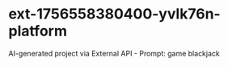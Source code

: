 # ext-1756558380400-yvlk76n-platform
AI-generated project via External API - Prompt: game blackjack
